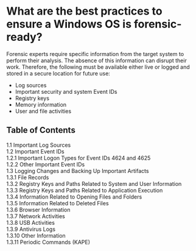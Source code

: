 # What are the best practices to ensure a Windows OS is forensic-ready?
Forensic experts require specific information from the target system to perform their analysis. The absence of this information can disrupt their work. Therefore, the following must be available either live or logged and stored in a secure location for future use:  

- Log sources  
- Important security and system Event IDs  
- Registry keys  
- Memory information  
- User and file activities  

## Table of Contents  
   1.1 Important Log Sources  
   1.2 Important Event IDs  
      1.2.1 Important Logon Types for Event IDs 4624 and 4625  
      1.2.2 Other Important Event IDs  
   1.3 Logging Changes and Backing Up Important Artifacts  
      1.3.1 File Records  
      1.3.2 Registry Keys and Paths Related to System and User Information  
      1.3.3 Registry Keys and Paths Related to Application Execution  
      1.3.4 Information Related to Opening Files and Folders  
      1.3.5 Information Related to Deleted Files  
      1.3.6 Browser Information  
      1.3.7 Network Activities  
      1.3.8 USB Activities  
      1.3.9 Antivirus Logs  
      1.3.10 Other Information  
      1.3.11 Periodic Commands (KAPE)
